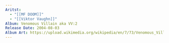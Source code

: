 ```yaml
---
Aritst:
  - "[[MF DOOM]]"
  - "[[Viktor Vaughn]]"
Album: Venomous Villain aka VV:2
Release Date: 2004-08-03
Album Art: https://upload.wikimedia.org/wikipedia/en/7/73/Venomous_Villain.jpg
---
```

